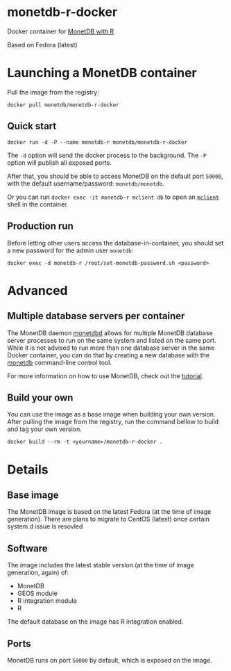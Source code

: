 monetdb-r-docker
===========================
Docker container for [MonetDB with R](https://www.monetdb.org/content/embedded-r-monetdb)

Based on Fedora (latest)

# Launching a MonetDB container
Pull the image from the registry:

```
docker pull monetdb/monetdb-r-docker
```

## Quick start
```
docker run -d -P --name monetdb-r monetdb/monetdb-r-docker
```
The `-d` option will send the docker process to the background. The `-P` option will publish all exposed ports.

After that, you should be able to access MonetDB on the default port `50000`, with the default username/password: `monetdb/monetdb`.

Or you can run `docker exec -it monetdb-r mclient db` to open an [`mclient`](https://www.monetdb.org/Documentation/mclient-man-page) shell in the container.

## Production run
Before letting other users access the database-in-container, you should set a new password for the admin user `monetdb`:

```
docker exec -d monetdb-r /root/set-monetdb-password.sh <password>
```

# Advanced
## Multiple database servers per container
The MonetDB daemon [monetdbd](https://www.monetdb.org/Documentation/monetdbd-man-page) allows for multiple MonetDB database server processes to run on the same system and listed on the same port. While it is not advised to run more than one database server in the same Docker container, you can do that by creating a new database with the [monetdb](https://www.monetdb.org/Documentation/monetdb-man-page) command-line control tool.

For more information on how to use MonetDB, check out the [tutorial](https://www.monetdb.org/Documentation/UserGuide/Tutorial).

## Build your own
You can use the image as a base image when building your own version.
After pulling the image from the registry, run the command bellow to build and tag your own version.

```
docker build --rm -t <yourname>/monetdb-r-docker .
```

# Details
## Base image
The MonetDB image is based on the latest Fedora (at the time of image generation). There are plans to migrate to CentOS (latest) once certain system.d issue is resovled
## Software
The image includes the latest stable version (at the time of image generation, again) of:
* MonetDB
* GEOS module
* R integration module
* R

The default database on the image has R integration enabled.

## Ports
MonetDB runs on port `50000` by default, which is exposed on the image.

